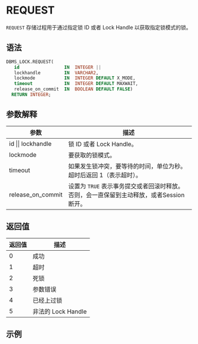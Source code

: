 # REQUEST

`REQUEST` 存储过程用于通过指定锁 ID 或者 Lock Handle 以获取指定锁模式的锁。

## 语法

```sql
DBMS_LOCK.REQUEST(
   id                 IN  INTEGER ||
   lockhandle         IN  VARCHAR2,
   lockmode           IN  INTEGER DEFAULT X_MODE,
   timeout            IN  INTEGER DEFAULT MAXWAIT,
   release_on_commit  IN  BOOLEAN DEFAULT FALSE)
  RETURN INTEGER;
```

## 参数解释

| 参数 | 描述 |
| --- | --- |
| id \|\| lockhandle | 锁 ID 或者 Lock Handle。 |
| lockmode | 要获取的锁模式。 |
| timeout | 如果发生锁冲突，要等待的时间，单位为秒。超时后返回 1（表示超时）。|
| release_on_commit | 设置为 `TRUE` 表示事务提交或者回滚时释放。否则，会一直保留到主动释放，或者Session 断开。 |

## 返回值

| 返回值 | 描述 |
| --- | --- |
| 0 | 成功 |
| 1 | 超时 |
| 2 | 死锁 |
| 3 | 参数错误 |
| 4 | 已经上过锁|
| 5 | 非法的 Lock Handle |

## 示例
